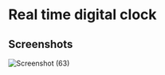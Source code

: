 <h1>Real time digital clock</h1>
<h2>Screenshots</h2>

![Screenshot (63)](https://github.com/user-attachments/assets/83916364-c866-43be-a303-ba30be9b6aba)
